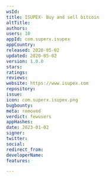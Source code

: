 ```yaml
---
wsId: 
title: ISUPEX- Buy and sell bitcoin
altTitle: 
authors: 
users: 10
appId: com.superx.isupex
appCountry: 
released: 2020-05-02
updated: 2020-05-02
version: 1.0.0
stars: 
ratings: 
reviews: 
website: https://www.isupex.com
repository: 
issue: 
icon: com.superx.isupex.png
bugbounty: 
meta: removed
verdict: fewusers
appHashes: 
date: 2023-01-02
signer: 
twitter: 
social: 
redirect_from: 
developerName: 
features: 

---
```


